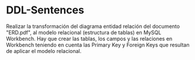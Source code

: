 # DDL-Sentences

Realizar la transformación del diagrama entidad relación del documento "ERD.pdf", al modelo relacional (estructura de tablas) en MySQL Workbench. 
Hay que crear las tablas, los campos y las relaciones en Workbench teniendo en cuenta las Primary Key y Foreign Keys que resultan de aplicar el modelo relacional. 
